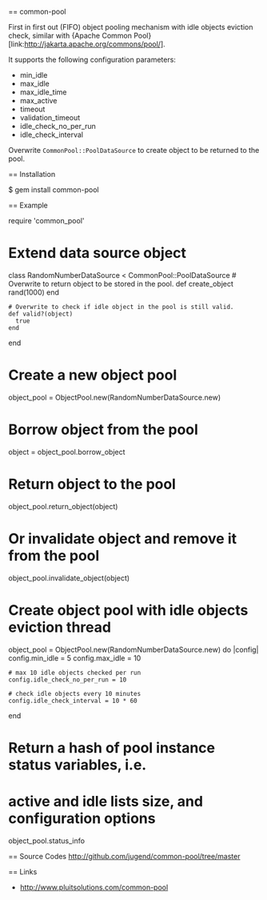 == common-pool

First in first out (FIFO) object pooling mechanism with idle objects eviction check, similar with {Apache Common Pool}[link:http://jakarta.apache.org/commons/pool/].

It supports the following configuration parameters:
* min_idle
* max_idle
* max_idle_time
* max_active
* timeout
* validation_timeout
* idle_check_no_per_run
* idle_check_interval

Overwrite <code>CommonPool::PoolDataSource</code> to create object to be returned to the pool.

== Installation

  $ gem install common-pool

== Example

  require 'common_pool'    
  
  # Extend data source object
  class RandomNumberDataSource < CommonPool::PoolDataSource
    # Overwrite to return object to be stored in the pool.
    def create_object
      rand(1000)
    end
    
    # Overwrite to check if idle object in the pool is still valid.
    def valid?(object)
      true
    end
  end
  
  # Create a new object pool
  object_pool = ObjectPool.new(RandomNumberDataSource.new)
  
  # Borrow object from the pool
  object = object_pool.borrow_object

  # Return object to the pool
  object_pool.return_object(object)
  
  # Or invalidate object and remove it from the pool
  object_pool.invalidate_object(object)
  
  # Create object pool with idle objects eviction thread
  object_pool = ObjectPool.new(RandomNumberDataSource.new) do |config|
    config.min_idle = 5
    config.max_idle = 10
  
    # max 10 idle objects checked per run
    config.idle_check_no_per_run = 10

    # check idle objects every 10 minutes
    config.idle_check_interval = 10 * 60
  end

  # Return a hash of pool instance status variables, i.e.
  # active and idle lists size, and configuration options
  object_pool.status_info

== Source Codes
http://github.com/jugend/common-pool/tree/master

== Links
* http://www.pluitsolutions.com/common-pool
  
  
